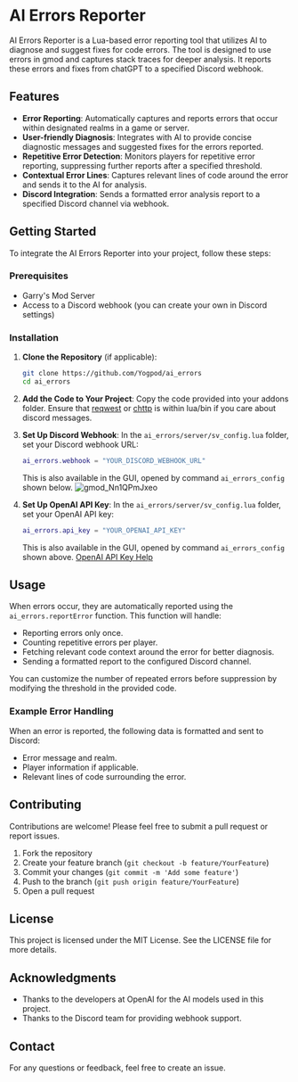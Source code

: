 # AI Errors Reporter

AI Errors Reporter is a Lua-based error reporting tool that utilizes AI to diagnose and suggest fixes for code errors. The tool is designed to use errors in gmod and captures stack traces for deeper analysis. It reports these errors and fixes from chatGPT to a specified Discord webhook.

## Features

- **Error Reporting**: Automatically captures and reports errors that occur within designated realms in a game or server.
- **User-friendly Diagnosis**: Integrates with AI to provide concise diagnostic messages and suggested fixes for the errors reported.
- **Repetitive Error Detection**: Monitors players for repetitive error reporting, suppressing further reports after a specified threshold.
- **Contextual Error Lines**: Captures relevant lines of code around the error and sends it to the AI for analysis.
- **Discord Integration**: Sends a formatted error analysis report to a specified Discord channel via webhook.

## Getting Started

To integrate the AI Errors Reporter into your project, follow these steps:

### Prerequisites

- Garry's Mod Server
- Access to a Discord webhook (you can create your own in Discord settings)

### Installation

1. **Clone the Repository** (if applicable):
   ```bash
   git clone https://github.com/Yogpod/ai_errors
   cd ai_errors
   ```

2. **Add the Code to Your Project**:
   Copy the code provided into your addons folder. Ensure that [reqwest](https://github.com/WilliamVenner/gmsv_reqwest) or [chttp](https://github.com/timschumi/gmod-chttp) is within lua/bin if you care about discord messages.

3. **Set Up Discord Webhook**:
   In the `ai_errors/server/sv_config.lua` folder, set your Discord webhook URL:
   ```lua
   ai_errors.webhook = "YOUR_DISCORD_WEBHOOK_URL"
   ```
   This is also available in the GUI, opened by command `ai_errors_config` shown below.
![gmod_Nn1QPmJxeo](https://github.com/user-attachments/assets/198399bd-025b-4de3-b753-c27c879a82b7)

4. **Set Up OpenAI API Key**:
   In the `ai_errors/server/sv_config.lua` folder, set your OpenAI API key:
   ```lua
   ai_errors.api_key = "YOUR_OPENAI_API_KEY"
   ```
   This is also available in the GUI, opened by command `ai_errors_config` shown above.
   [OpenAI API Key Help](https://help.openai.com/en/articles/4936850-where-do-i-find-my-openai-api-key)

## Usage

When errors occur, they are automatically reported using the `ai_errors.reportError` function. This function will handle:

- Reporting errors only once.
- Counting repetitive errors per player.
- Fetching relevant code context around the error for better diagnosis.
- Sending a formatted report to the configured Discord channel.

You can customize the number of repeated errors before suppression by modifying the threshold in the provided code.

### Example Error Handling

When an error is reported, the following data is formatted and sent to Discord:

- Error message and realm.
- Player information if applicable.
- Relevant lines of code surrounding the error.

## Contributing

Contributions are welcome! Please feel free to submit a pull request or report issues.

1. Fork the repository
2. Create your feature branch (`git checkout -b feature/YourFeature`)
3. Commit your changes (`git commit -m 'Add some feature'`)
4. Push to the branch (`git push origin feature/YourFeature`)
5. Open a pull request

## License

This project is licensed under the MIT License. See the LICENSE file for more details.

## Acknowledgments

- Thanks to the developers at OpenAI for the AI models used in this project.
- Thanks to the Discord team for providing webhook support.

## Contact

For any questions or feedback, feel free to create an issue.

